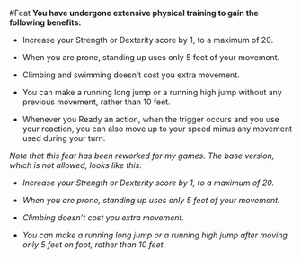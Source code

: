 #Feat
**You have undergone extensive physical training to gain the following benefits:**

* Increase your Strength or Dexterity score by 1, to a maximum of 20.

* When you are prone, standing up uses only 5 feet of your movement.

* Climbing and swimming doesn’t cost you extra movement.

* You can make a running long jump or a running high jump without any previous movement, rather than 10 feet.

* Whenever you Ready an action, when the trigger occurs and you use your reaction, you can also move up to your speed minus any movement used during your turn.

*Note that this feat has been reworked for my games. The base version, which is not allowed, looks like this:*

* *Increase your Strength or Dexterity score by 1, to a maximum of 20.*

* *When you are prone, standing up uses only 5 feet of your movement.*

* *Climbing doesn’t cost you extra movement.*

* *You can make a running long jump or a running high jump after moving only 5 feet on foot, rather than 10 feet.*